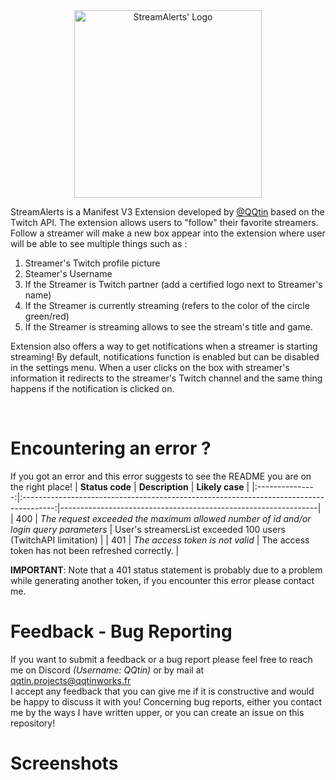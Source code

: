 <div style="text-align: center;">
<img src="https://qqtinworks.fr/projects/StreamAlerts/logo.png" style="width: 300px" alt="StreamAlerts' Logo">
</div>

StreamAlerts is a Manifest V3 Extension developed by [@QQtin](https://github.com/QQtin3) based on the Twitch API. The extension allows users to "follow" their favorite streamers.
Follow a streamer will make a new box appear  into the extension where user will be able to see multiple things such as :
1. Streamer's Twitch profile picture
2. Steamer's Username
3. If the Streamer is Twitch partner (add a certified logo next to Streamer's name)
4. If the Streamer is currently streaming (refers to the color of the circle green/red)
5. If the Streamer is streaming allows to see the stream's title and game.

Extension also offers a way to get notifications when a streamer is starting streaming! By default, notifications function is enabled but can be disabled in the settings menu.
When a user clicks on the box with streamer's information it redirects to the streamer's Twitch channel and the same thing happens if the notification is clicked on.


<br>

# Encountering an error ?
If you got an error and this error suggests to see the README you are on the right place!
| **Status code** |                                     **Description**                                    | **Likely case**                                                |
|:---------------:|:--------------------------------------------------------------------------------------:|----------------------------------------------------------------|
| 400             | _The request exceeded the maximum allowed number of id and/or login query parameters_ | User's streamersList exceeded 100 users (TwitchAPI limitation) |
| 401             | _The access token is not valid_                                                        | The access token has not been refreshed correctly.             |

**IMPORTANT**: Note that a 401 status statement is probably due to a problem while generating another token, if you encounter this error please contact me.



# Feedback - Bug Reporting
If you want to submit a feedback or a bug report please feel free to reach me on Discord <i>(Username: QQtin)</i> or by mail at qqtin.projects@qqtinworks.fr<br>
I accept any feedback that you can give me if it is constructive and would be happy to discuss it with you!
Concerning bug reports, either you contact me by the ways I have written upper, or you can create an issue on this repository!

# Screenshots
